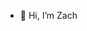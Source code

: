 - 👋 Hi, I’m Zach

<!---
zachmoore5784/zachmoore5784 is a ✨ special ✨ repository because its `README.md` (this file) appears on your GitHub profile.
You can click the Preview link to take a look at your changes.
--->
